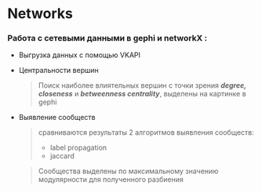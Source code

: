 # Networks #

### Работа с сетевыми данными в gephi и networkX : ###
+ Выгрузка данных с помощью VKAPI
+ Центральности вершин 
  > Поиск наиболее влиятельных вершин с точки зрения ***degree, closeness*** и ***betweenness centrality***, выделены на картинке в gephi
+ Выявление сообществ 
  > сравниваются результаты 2 алгоритмов выявления сообществ: 
  >  + label propagation
  >  + jaccard
 
  >  Сообщества выделены по максимальному значению модулярности для полученного разбиения

